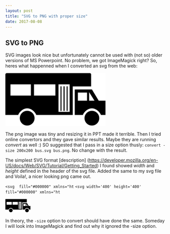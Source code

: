 ```yaml
---
layout: post
title: "SVG to PNG with proper size"
date: 2017-08-08
---
```

## SVG to PNG

SVG images look nice but unfortunately cannot be used with (not so) older versions of MS Powerpoint. No problem, we got ImageMagick right? So, heres what happenned when I converted an svg from the web:

![Default PNG](../assets/images/bus.png)

The png image was tiny and resizing it in PPT made it terrible. Then I tried online convertors and they gave similar results. Maybe they are running *convert* as well :) SO suggested that I pass in a size option thusly: `convert -size 200x200 bus.svg bus.png`. No change with the result. 

The simplest SVG format [description] (https://developer.mozilla.org/en-US/docs/Web/SVG/Tutorial/Getting_Started) I found showed *width* and *height* defined in the header of the svg file. Added the same to my svg file and Voila!, a nicer looking png came out.

`<svg  fill="#000000" xmlns="ht`
`<svg width='400' height='400' fill="#000000" xmlns="ht`

![PNG from edited SVG](../assets/images/bus2.png)

In theory, the `-size` option to convert should have done the same. Someday I will look into ImageMagick and find out why it ignored the -size option.
